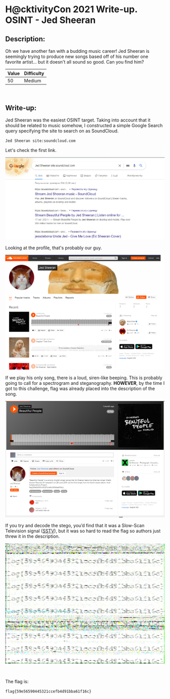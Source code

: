 # H@cktivityCon 2021 Write-up. OSINT - Jed Sheeran

## Description:
Oh we have another fan with a budding music career! Jed Sheeran is seemingly trying to produce new songs based off of his number one favorite artist... but it doesn't all sound so good. Can you find him?

| Value | Difficulty   |
| ----- | ------------ |
| 50    | Medium       |

<br>

## Write-up:
Jed Sheeran was the easiest OSINT target. Taking into account that it should be related to music somehow, I constructed a simple Google Search query specifying the site to search on as SoundCloud.

```log
Jed Sheeran site:soundcloud.com
```

Let's check the first link.

![Search result](./img/Jed-Sheeran-1.png)

Looking at the profile, that's probably our guy.

![SoundCloud profile](./img/Jed-Sheeran-2.png)

If we play his only song, there is a loud, siren-like beeping. This is probably going to call for a spectrogram and steganography. **HOWEVER**, by the time I got to this challenge, flag was already placed into the description of the song.

![SoundCloud profile](./img/Jed-Sheeran-3.png)

If you try and decode the stego, you’d find that it was a Slow-Scan Television signal ([SSTV](https://en.wikipedia.org/wiki/Slow-scan_television)), but it was so hard to read the flag so authors just threw it in the description.


![SoundCloud profile](./img/Jed-Sheeran-4.png)

<br>

The flag is:
```log
flag{59e56590445321ccefb4d91bba61f16c}
```
